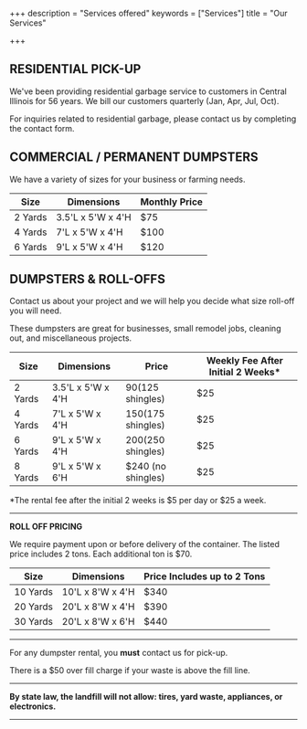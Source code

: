 +++
description = "Services offered"
keywords = ["Services"]
title = "Our Services"

+++
<a name="residential"></a>

## RESIDENTIAL PICK-UP

We've been providing residential garbage service to customers in Central Illinois for 56 years. We bill our customers quarterly (Jan, Apr, Jul, Oct).

For inquiries related to residential garbage, please contact us by completing the contact form.

## COMMERCIAL / PERMANENT DUMPSTERS

We have a variety of sizes for your business or farming needs. 

| Size | Dimensions | Monthly Price |
| --- | --- | --- |
| 2 Yards | 3.5'L x 5'W x 4'H | $75 |
| 4 Yards | 7'L x 5'W x 4'H | $100 |
| 6 Yards | 9'L x 5'W x 4'H | $120 |

## DUMPSTERS & ROLL-OFFS

Contact us about your project and we will help you decide what size roll-off you will need. 

These dumpsters are great for businesses, small remodel jobs, cleaning out, and miscellaneous projects.

| Size | Dimensions | Price | Weekly Fee After Initial 2 Weeks* |
| --- | --- | --- | --- |
| 2 Yards | 3.5'L x 5'W x 4'H | $90 ($125 shingles) | $25 |
| 4 Yards | 7'L x 5'W x 4'H | $150 ($175 shingles) | $25 |
| 6 Yards | 9'L x 5'W x 4'H | $200 ($250 shingles) | $25 |
| 8 Yards | 9'L x 5'W x 6'H | $240 (no shingles) | $25 |

*The rental fee after the initial 2 weeks is $5 per day or $25 a week. 

***

**ROLL OFF PRICING**

We require payment upon or before delivery of the container. The listed price includes 2 tons. Each additional ton is $70.  

| Size | Dimensions | Price Includes up to 2 Tons |
| --- | --- | --- |
| 10 Yards | 10'L x 8'W x 4'H | $340 |
| 20 Yards | 20'L x 8'W x 4'H | $390 |
| 30 Yards | 20'L x 8'W x 6'H | $440 |

***
For any dumpster rental, you <b>must</b> contact us for pick-up. 

There is a $50 over fill charge if your waste is above the fill line. 

***
<b>By state law, the landfill will not allow: tires, yard waste, appliances, or electronics.<b>

***
